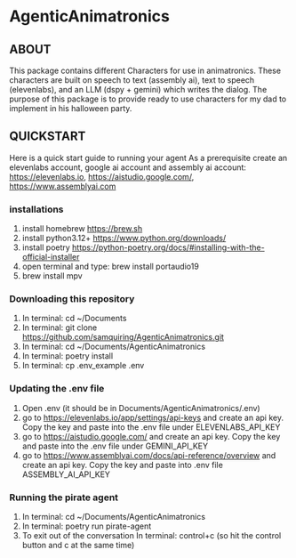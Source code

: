 # AgenticAnimatronics

## ABOUT
This package contains different Characters for use in animatronics. 
These characters are built on speech to text (assembly ai), text to speech (elevenlabs), and an LLM (dspy + gemini) which writes the dialog.
The purpose of this package is to provide ready to use characters for my dad to implement in his 
halloween party.

## QUICKSTART
Here is a quick start guide to running your agent
As a prerequisite create an elevenlabs account, google ai account and assembly ai account: 
https://elevenlabs.io, https://aistudio.google.com/, https://www.assemblyai.com
### installations
1. install homebrew https://brew.sh
2. install python3.12+ https://www.python.org/downloads/
3. install poetry https://python-poetry.org/docs/#installing-with-the-official-installer
4. open terminal and type: brew install portaudio19
5. brew install mpv
### Downloading this repository
1. In terminal: cd ~/Documents
2. In terminal: git clone https://github.com/samquiring/AgenticAnimatronics.git
3. In terminal: cd ~/Documents/AgenticAnimatronics
3. In terminal: poetry install
4. In terminal: cp .env_example .env
### Updating the .env file
1. Open .env (it should be in Documents/AgenticAnimatronics/.env)
2. go to https://elevenlabs.io/app/settings/api-keys and create an api key. Copy the key and paste into the .env file under ELEVENLABS_API_KEY
3. go to https://aistudio.google.com/ and create an api key. Copy the key and paste into the .env file under GEMINI_API_KEY
4. go to https://www.assemblyai.com/docs/api-reference/overview and create an api key. Copy the key and paste into .env file ASSEMBLY_AI_API_KEY
### Running the pirate agent
1. In terminal: cd ~/Documents/AgenticAnimatronics
2. In terminal: poetry run pirate-agent
3. To exit out of the conversation In terminal: control+c (so hit the control button and c at the same time)

